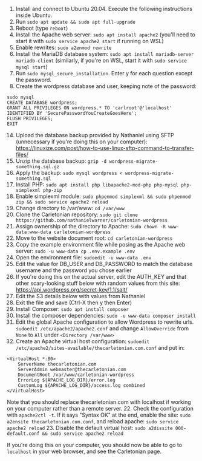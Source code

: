 1. Install and connect to Ubuntu 20.04. Execute the following instructions inside Ubuntu.
2. Run `sudo apt update && sudo apt full-upgrade`
3. Reboot (type `reboot`)
4. Install the Apache web server: `sudo apt install apache2` (you'll need to start it with `sudo service apache2 start` if running on WSL)
5. Enable rewrites: `sudo a2enmod rewrite`
6. Install the MariaDB database system: `sudo apt install mariadb-server mariadb-client` (similarly, if you're on WSL, start it with `sudo service mysql start`)
7. Run `sudo mysql_secure_installation`. Enter y for each question except the password.
13. Create the wordpress database and user, keeping note of the password:
```
sudo mysql
CREATE DATABASE wordpress;
GRANT ALL PRIVILEGES ON wordpress.* TO 'carlroot'@'localhost' IDENTIFIED BY 'SecurePasswordYouCreateGoesHere';
FLUSH PRIVILEGES;
EXIT
```
14. Upload the database backup provided by Nathaniel using SFTP (unnecessary if you're doing this on your computer): https://linuxize.com/post/how-to-use-linux-sftp-command-to-transfer-files/
14. Unzip the database backup: `gzip -d wordpress-migrate-something.sql.gz`
15. Apply the backup: `sudo mysql wordpress < wordpress-migrate-something.sql`
8. Install PHP: `sudo apt install php libapache2-mod-php php-mysql php-simplexml php-zip`
9. Enable simplexml module: `sudo phpenmod simplexml && sudo phpenmod zip && sudo service apache2 reload`
9. Change directory to /var/www: `cd /var/www`
10. Clone the Carletonian repository: `sudo git clone https://github.com/nathanielwarner/carletonian-wordpress`
11. Assign ownership of the directory to Apache: `sudo chown -R www-data:www-data carletonian-wordpress`
14. Move to the website document root: `cd carletonian-wordpress`
15. Copy the example environment file while posing as the Apache web server: `sudo -u www-data cp .env.example .env`
16. Open the environment file: `sudoedit -u www-data .env`
17. Edit the value for DB_USER and DB_PASSWORD to match the database username and the password you chose earlier
18. If you're doing this on the actual server, edit the AUTH_KEY and that other scary-looking stuff below with random values from this site: https://api.wordpress.org/secret-key/1.1/salt/
19. Edit the S3 details below with values from Nathaniel
20. Exit the file and save (Ctrl-X then y then Enter)
21. Install Composer: `sudo apt install composer`
22. Install the composer dependencies: `sudo -u www-data composer install`
23. Edit the global Apache configuration to allow Wordpress to rewrite urls. `sudoedit /etc/apache2/apache2.conf` and change `AllowOverride` from `None` to `All` under `<Directory /var/www>`
21. Create an Apache virtual host configuration: `sudoedit /etc/apache2/sites-available/thecarletonian.com.conf` and put in:
```
<VirtualHost *:80>
	ServerName thecarletonian.com
	ServerAdmin webmaster@thecarletonian.com
	DocumentRoot /var/www/carletonian-wordpress
	ErrorLog ${APACHE_LOG_DIR}/error.log
	CustomLog ${APACHE_LOG_DIR}/access.log combined
</VirtualHost>
```
Note that you should replace thecarletonian.com with localhost if working on your computer rather than a remote server.
22. Check the configuration with `apache2ctl -t`. If it says "Syntax OK" at the end, enable the site: `sudo a2ensite thecarletonian.com.conf`, and reload apache: `sudo service apache2 reload`
23. Disable the default virtual host: `sudo a2dissite 000-default.conf && sudo service apache2 reload`

If you're doing this on your computer, you should now be able to go to `localhost` in your web browser, and see the Carletonian page.
